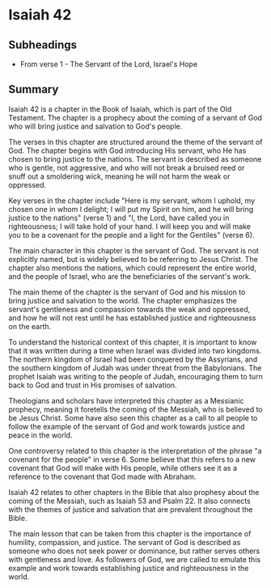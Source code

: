 # Isaiah 42

## Subheadings

* From verse 1 - The Servant of the Lord, Israel's Hope

## Summary

Isaiah 42 is a chapter in the Book of Isaiah, which is part of the Old Testament. The chapter is a prophecy about the coming of a servant of God who will bring justice and salvation to God's people.

The verses in this chapter are structured around the theme of the servant of God. The chapter begins with God introducing His servant, who He has chosen to bring justice to the nations. The servant is described as someone who is gentle, not aggressive, and who will not break a bruised reed or snuff out a smoldering wick, meaning he will not harm the weak or oppressed.

Key verses in the chapter include "Here is my servant, whom I uphold, my chosen one in whom I delight; I will put my Spirit on him, and he will bring justice to the nations" (verse 1) and "I, the Lord, have called you in righteousness; I will take hold of your hand. I will keep you and will make you to be a covenant for the people and a light for the Gentiles" (verse 6).

The main character in this chapter is the servant of God. The servant is not explicitly named, but is widely believed to be referring to Jesus Christ. The chapter also mentions the nations, which could represent the entire world, and the people of Israel, who are the beneficiaries of the servant's work.

The main theme of the chapter is the servant of God and his mission to bring justice and salvation to the world. The chapter emphasizes the servant's gentleness and compassion towards the weak and oppressed, and how he will not rest until he has established justice and righteousness on the earth.

To understand the historical context of this chapter, it is important to know that it was written during a time when Israel was divided into two kingdoms. The northern kingdom of Israel had been conquered by the Assyrians, and the southern kingdom of Judah was under threat from the Babylonians. The prophet Isaiah was writing to the people of Judah, encouraging them to turn back to God and trust in His promises of salvation.

Theologians and scholars have interpreted this chapter as a Messianic prophecy, meaning it foretells the coming of the Messiah, who is believed to be Jesus Christ. Some have also seen this chapter as a call to all people to follow the example of the servant of God and work towards justice and peace in the world.

One controversy related to this chapter is the interpretation of the phrase "a covenant for the people" in verse 6. Some believe that this refers to a new covenant that God will make with His people, while others see it as a reference to the covenant that God made with Abraham.

Isaiah 42 relates to other chapters in the Bible that also prophesy about the coming of the Messiah, such as Isaiah 53 and Psalm 22. It also connects with the themes of justice and salvation that are prevalent throughout the Bible.

The main lesson that can be taken from this chapter is the importance of humility, compassion, and justice. The servant of God is described as someone who does not seek power or dominance, but rather serves others with gentleness and love. As followers of God, we are called to emulate this example and work towards establishing justice and righteousness in the world.